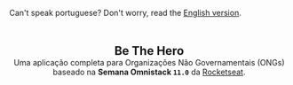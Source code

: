 Can't speak portuguese? Don't worry, read the [English version](docs/en/README.md).

<div style="text-align: center; margin: 3rem 0">
  <h2 style="margin: 0;">Be The Hero</h2>
  <p style="margin: 0;">
    Uma aplicação completa para Organizações Não Governamentais (ONGs)
  </p>
  <p style="margin: 0;">
    baseado na <strong>Semana Omnistack <code>11.0</code></strong> da <a href="https://rocketseat.com.br">Rocketseat</a>.
  </p>
</div>
